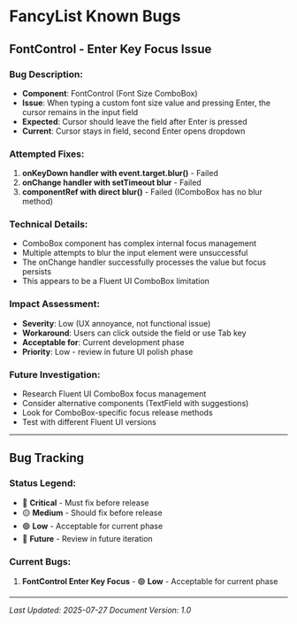 # FancyList Known Bugs

## **FontControl - Enter Key Focus Issue**

### **Bug Description**:
- **Component**: FontControl (Font Size ComboBox)
- **Issue**: When typing a custom font size value and pressing Enter, the cursor remains in the input field
- **Expected**: Cursor should leave the field after Enter is pressed
- **Current**: Cursor stays in field, second Enter opens dropdown

### **Attempted Fixes**:
1. **onKeyDown handler with event.target.blur()** - Failed
2. **onChange handler with setTimeout blur** - Failed
3. **componentRef with direct blur()** - Failed (IComboBox has no blur method)

### **Technical Details**:
- ComboBox component has complex internal focus management
- Multiple attempts to blur the input element were unsuccessful
- The onChange handler successfully processes the value but focus persists
- This appears to be a Fluent UI ComboBox limitation

### **Impact Assessment**:
- **Severity**: Low (UX annoyance, not functional issue)
- **Workaround**: Users can click outside the field or use Tab key
- **Acceptable for**: Current development phase
- **Priority**: Low - review in future UI polish phase

### **Future Investigation**:
- Research Fluent UI ComboBox focus management
- Consider alternative components (TextField with suggestions)
- Look for ComboBox-specific focus release methods
- Test with different Fluent UI versions

---

## **Bug Tracking**

### **Status Legend**:
- 🔴 **Critical** - Must fix before release
- 🟡 **Medium** - Should fix before release  
- 🟢 **Low** - Acceptable for current phase
- 🔵 **Future** - Review in future iteration

### **Current Bugs**:
1. **FontControl Enter Key Focus** - 🟢 **Low** - Acceptable for current phase

---

*Last Updated: 2025-07-27*
*Document Version: 1.0* 